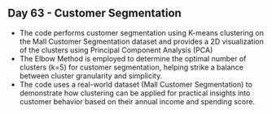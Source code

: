 ## Day 63 - Customer Segmentation

- The code performs customer segmentation using K-means clustering on the Mall Customer Segmentation dataset and provides a 2D visualization of the clusters using Principal Component Analysis (PCA)
- The Elbow Method is employed to determine the optimal number of clusters (k=5) for customer segmentation, helping strike a balance between cluster granularity and simplicity.
- The code uses a real-world dataset (Mall Customer Segmentation) to demonstrate how clustering can be applied for practical insights into customer behavior based on their annual income and spending score.
